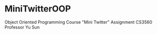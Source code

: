 # MiniTwitterOOP
Object Oriented Programming Course "Mini Twitter" Assignment
CS3560
Professor Yu Sun
